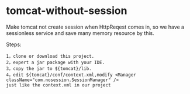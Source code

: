 # tomcat-without-session
Make tomcat not create session when HttpReqest comes in, so we have a sessionless service and save many memory resource by this.

Steps:
```
1，clone or download this project.
2，expert a jar package with your IDE.
3，copy the jar to ${tomcat}/lib.
4，edit ${tomcat}/conf/context.xml,modify <Manager className="com.nosession.SessionManager" />
just like the context.xml in our project
```
